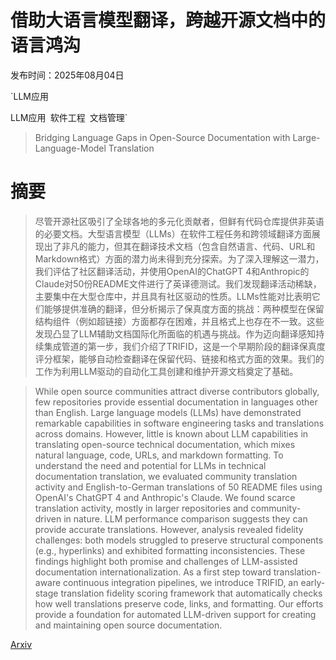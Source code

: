 # 借助大语言模型翻译，跨越开源文档中的语言鸿沟

发布时间：2025年08月04日

`LLM应用

LLM应用` `软件工程` `文档管理`

> Bridging Language Gaps in Open-Source Documentation with Large-Language-Model Translation

# 摘要

> 尽管开源社区吸引了全球各地的多元化贡献者，但鲜有代码仓库提供非英语的必要文档。大型语言模型（LLMs）在软件工程任务和跨领域翻译方面展现出了非凡的能力，但其在翻译技术文档（包含自然语言、代码、URL和Markdown格式）方面的潜力尚未得到充分探索。为了深入理解这一潜力，我们评估了社区翻译活动，并使用OpenAI的ChatGPT 4和Anthropic的Claude对50份README文件进行了英译德测试。我们发现翻译活动稀缺，主要集中在大型仓库中，并且具有社区驱动的性质。LLMs性能对比表明它们能够提供准确的翻译，但分析揭示了保真度方面的挑战：两种模型在保留结构组件（例如超链接）方面都存在困难，并且格式上也存在不一致。这些发现凸显了LLM辅助文档国际化所面临的机遇与挑战。作为迈向翻译感知持续集成管道的第一步，我们介绍了TRIFID，这是一个早期阶段的翻译保真度评分框架，能够自动检查翻译在保留代码、链接和格式方面的效果。我们的工作为利用LLM驱动的自动化工具创建和维护开源文档奠定了基础。

> While open source communities attract diverse contributors globally, few repositories provide essential documentation in languages other than English. Large language models (LLMs) have demonstrated remarkable capabilities in software engineering tasks and translations across domains. However, little is known about LLM capabilities in translating open-source technical documentation, which mixes natural language, code, URLs, and markdown formatting. To understand the need and potential for LLMs in technical documentation translation, we evaluated community translation activity and English-to-German translations of 50 README files using OpenAI's ChatGPT 4 and Anthropic's Claude. We found scarce translation activity, mostly in larger repositories and community-driven in nature. LLM performance comparison suggests they can provide accurate translations. However, analysis revealed fidelity challenges: both models struggled to preserve structural components (e.g., hyperlinks) and exhibited formatting inconsistencies. These findings highlight both promise and challenges of LLM-assisted documentation internationalization. As a first step toward translation-aware continuous integration pipelines, we introduce TRIFID, an early-stage translation fidelity scoring framework that automatically checks how well translations preserve code, links, and formatting. Our efforts provide a foundation for automated LLM-driven support for creating and maintaining open source documentation.

[Arxiv](https://arxiv.org/abs/2508.02497)